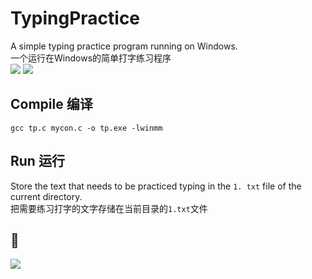 # TypingPractice
A simple typing practice program running on Windows.  
一个运行在Windows的简单打字练习程序  
![](https://img.shields.io/badge/Windows-10/8/7/Vista-blue)
![](https://img.shields.io/badge/GCC-4.9.2-green)
## Compile 编译
```
gcc tp.c mycon.c -o tp.exe -lwinmm
```
## Run 运行
Store the text that needs to be practiced typing in the `1. txt` file of the current directory.  
把需要练习打字的文字存储在当前目录的`1.txt`文件
## :link:
<a href="https://github.com/iamzhz/mycon/">![](https://img.shields.io/badge/iamzhz-mycon-red)</a>
